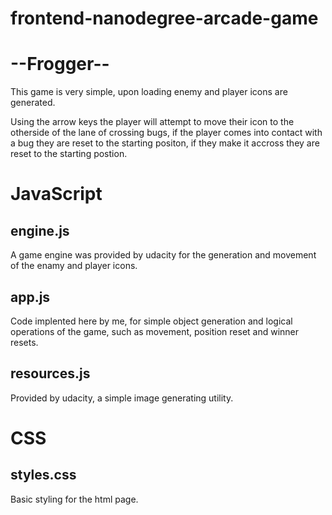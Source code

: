 frontend-nanodegree-arcade-game
===============================
# --Frogger--

This game is very simple, upon loading enemy and player icons are generated.

Using the arrow keys the player will attempt to move their icon to the otherside of the lane of crossing bugs, if the player comes into contact with a bug they are reset to the starting positon, if they make it accross they are reset to the starting postion.


# JavaScript

<h2>engine.js</h2>
A game engine was provided by udacity for the generation and movement of the enamy and player icons.

<h2>app.js</h2>
Code implented here by me, for simple object generation and logical operations of the game, such as movement, position reset and winner resets.

<h2>resources.js</h2>
Provided by udacity, a simple image generating utility.

# CSS

<h2>styles.css</h2>
Basic styling for the html page.




